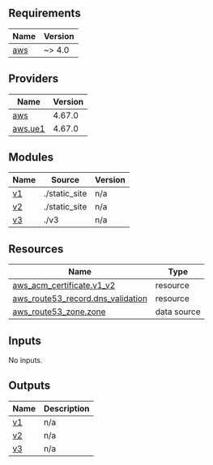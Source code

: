 <!-- BEGIN_TF_DOCS -->
## Requirements

| Name | Version |
|------|---------|
| <a name="requirement_aws"></a> [aws](#requirement\_aws) | ~> 4.0 |

## Providers

| Name | Version |
|------|---------|
| <a name="provider_aws"></a> [aws](#provider\_aws) | 4.67.0 |
| <a name="provider_aws.ue1"></a> [aws.ue1](#provider\_aws.ue1) | 4.67.0 |

## Modules

| Name | Source | Version |
|------|--------|---------|
| <a name="module_v1"></a> [v1](#module\_v1) | ./static_site | n/a |
| <a name="module_v2"></a> [v2](#module\_v2) | ./static_site | n/a |
| <a name="module_v3"></a> [v3](#module\_v3) | ./v3 | n/a |

## Resources

| Name | Type |
|------|------|
| [aws_acm_certificate.v1_v2](https://registry.terraform.io/providers/hashicorp/aws/latest/docs/resources/acm_certificate) | resource |
| [aws_route53_record.dns_validation](https://registry.terraform.io/providers/hashicorp/aws/latest/docs/resources/route53_record) | resource |
| [aws_route53_zone.zone](https://registry.terraform.io/providers/hashicorp/aws/latest/docs/data-sources/route53_zone) | data source |

## Inputs

No inputs.

## Outputs

| Name | Description |
|------|-------------|
| <a name="output_v1"></a> [v1](#output\_v1) | n/a |
| <a name="output_v2"></a> [v2](#output\_v2) | n/a |
| <a name="output_v3"></a> [v3](#output\_v3) | n/a |
<!-- END_TF_DOCS -->